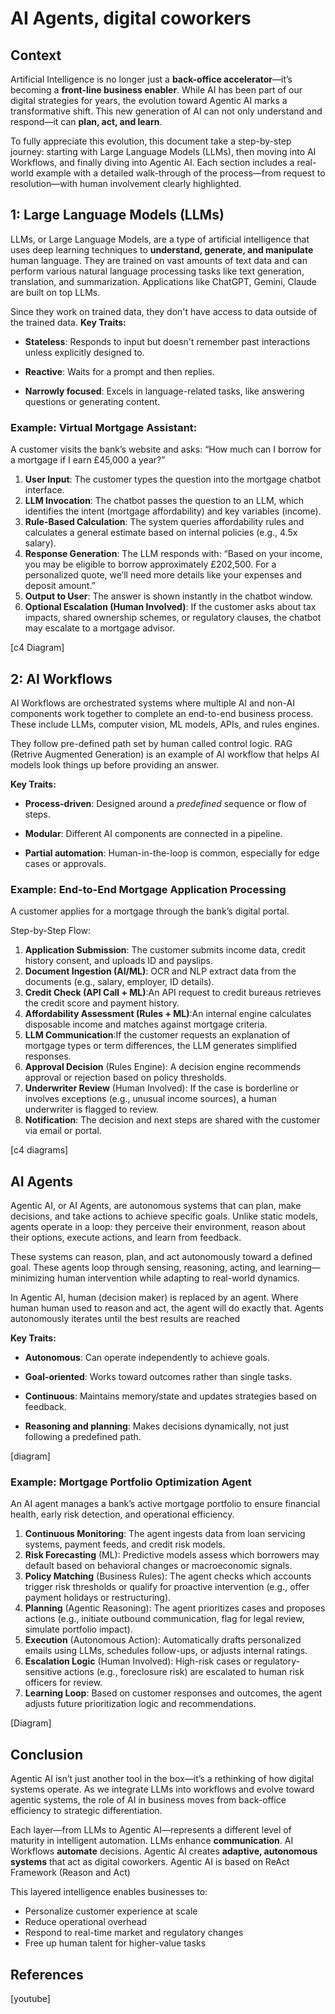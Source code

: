 # AI Agents, digital coworkers
  
## Context

Artificial Intelligence is no longer just a **back-office accelerator**—it’s becoming a **front-line business enabler**. While AI has been part of our digital strategies for years, the evolution toward Agentic AI marks a transformative shift. This new generation of AI can not only understand and respond—it can **plan, act, and learn**.

To fully appreciate this evolution, this document take a step-by-step journey: starting with Large Language Models (LLMs), then moving into AI Workflows, and finally diving into Agentic AI. Each section includes a real-world example with a detailed walk-through of the process—from request to resolution—with human involvement clearly highlighted.

  

## 1: Large Language Models (LLMs)

LLMs, or Large Language Models, are  a type of artificial intelligence that uses deep learning techniques to **understand, generate, and manipulate** human language. They are trained on vast amounts of text data and can perform various natural language processing tasks like text generation, translation, and summarization.  Applications like ChatGPT, Gemini, Claude are built on top LLMs.

Since they work on trained data, they don't have access to data outside of the trained data.
**Key Traits:**

-   **Stateless**: Responds to input but doesn't remember past interactions unless explicitly designed to.
    
-   **Reactive**: Waits for a prompt and then replies.
    
-   **Narrowly focused**: Excels in language-related tasks, like answering questions or generating content.

### Example: Virtual Mortgage Assistant:
A customer visits the bank’s website and asks: “How much can I borrow for a mortgage if I earn £45,000 a year?”

 1. **User Input**: The customer types the question into the mortgage chatbot interface.
2. **LLM Invocation**: The chatbot passes the question to an LLM, which identifies the intent (mortgage affordability) and key variables (income).
3. **Rule-Based Calculation**: The system queries affordability rules and calculates a general estimate based on internal policies (e.g., 4.5x salary).
4. **Response Generation**: The LLM responds with: “Based on your income, you may be eligible to borrow approximately £202,500. For a personalized quote, we’ll need more details like your expenses and deposit amount.”
5. **Output to User**: The answer is shown instantly in the chatbot window.
6. **Optional Escalation (Human Involved)**: If the customer asks about tax impacts, shared ownership schemes, or regulatory clauses, the chatbot may escalate to a mortgage advisor.

  

[c4 Diagram]

  

## 2: AI Workflows
AI Workflows are orchestrated systems where multiple AI and non-AI components work together to complete an end-to-end business process. These include LLMs, computer vision, ML models, APIs, and rules engines.

They follow pre-defined path set by human called control logic. RAG (Retrive Augmented Generation)  is an example of AI workflow that helps AI models look things up before providing an answer.

**Key Traits:**
-   **Process-driven**: Designed around a *predefined* sequence or flow of steps.
    
-   **Modular**: Different AI components are connected in a pipeline.
    
-   **Partial automation**: Human-in-the-loop is common, especially for edge cases or approvals.

### Example: End-to-End Mortgage Application Processing
A customer applies for a mortgage through the bank’s digital portal.

  

Step-by-Step Flow:

1. **Application Submission**: The customer submits income data, credit history consent, and uploads ID and payslips.
2. **Document Ingestion (AI/ML)**: OCR and NLP extract data from the documents (e.g., salary, employer, ID details).
3. **Credit Check (API Call + ML)**:An API request to credit bureaus retrieves the credit score and payment history.
4. **Affordability Assessment (Rules + ML)**:An internal engine calculates disposable income and matches against mortgage criteria.
5. **LLM Communication**:If the customer requests an explanation of mortgage types or term differences, the LLM generates simplified responses.
6. **Approval Decision** (Rules Engine): A decision engine recommends approval or rejection based on policy thresholds.
7. **Underwriter Review** (Human Involved): If the case is borderline or involves exceptions (e.g., unusual income sources), a human underwriter is flagged to review.
8. **Notification**: The decision and next steps are shared with the customer via email or portal.

[c4 diagrams]


## AI Agents

Agentic AI, or AI Agents, are autonomous systems that can plan, make decisions, and take actions to achieve specific goals. Unlike static models, agents operate in a loop: they perceive their environment, reason about their options, execute actions, and learn from feedback.

These systems can reason, plan, and act autonomously toward a defined goal. These agents loop through sensing, reasoning, acting, and learning—minimizing human intervention while adapting to real-world dynamics.

  
In Agentic AI, human (decision maker) is replaced by an agent. Where human human used to reason and act, the agent will do exactly that. Agents autonomously iterates until the best results are reached

**Key Traits:**

-   **Autonomous**: Can operate independently to achieve goals.
    
-   **Goal-oriented**: Works toward outcomes rather than single tasks.
    
-   **Continuous**: Maintains memory/state and updates strategies based on feedback.
    
-   **Reasoning and planning**: Makes decisions dynamically, not just following a predefined path.

[diagram]
### Example: Mortgage Portfolio Optimization Agent

An AI agent manages a bank’s active mortgage portfolio to ensure financial health, early risk detection, and operational efficiency.

1. **Continuous Monitoring**: The agent ingests data from loan servicing systems, payment feeds, and credit risk models.
2. **Risk Forecasting** (ML): Predictive models assess which borrowers may default based on behavioral changes or macroeconomic signals.
3. **Policy Matching** (Business Rules): The agent checks which accounts trigger risk thresholds or qualify for proactive intervention (e.g., offer payment holidays or restructuring).
4. **Planning** (Agentic Reasoning): The agent prioritizes cases and proposes actions (e.g., initiate outbound communication, flag for legal review, simulate portfolio impact).
5. **Execution** (Autonomous Action): Automatically drafts personalized emails using LLMs, schedules follow-ups, or adjusts internal ratings.
6. **Escalation Logic** (Human Involved): High-risk cases or regulatory-sensitive actions (e.g., foreclosure risk) are escalated to human risk officers for review.
7. **Learning Loop**: Based on customer responses and outcomes, the agent adjusts future prioritization logic and recommendations.

[Diagram]
## Conclusion

Agentic AI isn’t just another tool in the box—it’s a rethinking of how digital systems operate.  As we integrate LLMs into workflows and evolve toward agentic systems, the role of AI in business moves from back-office efficiency to strategic differentiation.

Each layer—from LLMs to Agentic AI—represents a different level of maturity in intelligent automation. LLMs enhance **communication**. AI Workflows **automate** decisions. Agentic AI creates **adaptive, autonomous systems** that act as digital coworkers. Agentic AI is based on ReAct Framework (Reason and Act)

This layered intelligence enables businesses to:

 - Personalize customer experience at scale 
 - Reduce operational overhead
 - Respond to real-time market and regulatory changes 
 - Free up human talent for higher-value tasks


## References
[youtube]